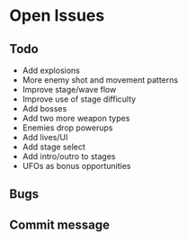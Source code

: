 # Open Issues

## Todo

- Add explosions
- More enemy shot and movement patterns
- Improve stage/wave flow
- Improve use of stage difficulty
- Add bosses
- Add two more weapon types
- Enemies drop powerups
- Add lives/UI
- Add stage select
- Add intro/outro to stages
- UFOs as bonus opportunities

## Bugs

## Commit message
